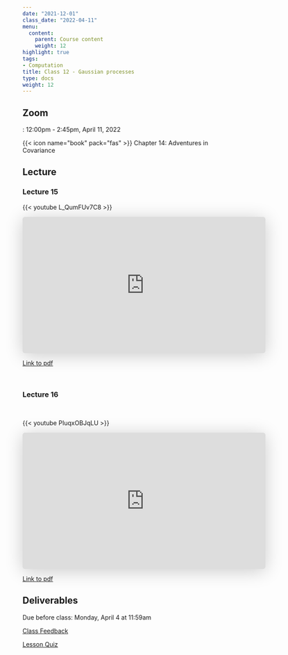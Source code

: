 ```yaml
---
date: "2021-12-01"
class_date: "2022-04-11"
menu:
  content:
    parent: Course content
    weight: 12
highlight: true
tags:
- Computation
title: Class 12 - Gaussian processes
type: docs
weight: 12
---
```


## Zoom

<a href="https://uncc.zoom.us/j/93339403054"><i class="fas fa-video fa-lg"></i></a>: 12:00pm - 2:45pm, April 11, 2022

{{< icon name="book" pack="fas" >}} Chapter 14: Adventures in Covariance

<!--more-->

## Lecture

### Lecture 15

{{< youtube L_QumFUv7C8 >}}

<iframe class="speakerdeck-iframe" frameborder="0" src="https://speakerdeck.com/player/1ae1d4e9ea0a4c7ab5767b74c9bfb5c3" title="Statistical Rethinking 2022 Lecture 15" allowfullscreen="true" mozallowfullscreen="true" webkitallowfullscreen="true" style="border: 0px; background: padding-box padding-box rgba(0, 0, 0, 0.1); margin: 0px; padding: 0px; border-radius: 6px; box-shadow: rgba(0, 0, 0, 0.2) 0px 5px 40px; width: 560px; height: 314px;" data-ratio="1.78343949044586"></iframe>

<br>

[Link to pdf](https://files.speakerdeck.com/presentations/1ae1d4e9ea0a4c7ab5767b74c9bfb5c3/Lecture_15.pdf)

<br>

### Lecture 16

<br>

{{< youtube PIuqxOBJqLU >}}

<iframe class="speakerdeck-iframe" frameborder="0" src="https://speakerdeck.com/player/ac82407e9778495caf907541e0c9c5cf" title="Statistical Rethinking 2022 Lecture 16" allowfullscreen="true" mozallowfullscreen="true" webkitallowfullscreen="true" style="border: 0px; background: padding-box padding-box rgba(0, 0, 0, 0.1); margin: 0px; padding: 0px; border-radius: 6px; box-shadow: rgba(0, 0, 0, 0.2) 0px 5px 40px; width: 560px; height: 314px;" data-ratio="1.78343949044586"></iframe>

<br>

[Link to pdf](https://files.speakerdeck.com/presentations/ac82407e9778495caf907541e0c9c5cf/Lecture_16.pdf)

## Deliverables

Due before class: Monday, April 4 at 11:59am 

<a href="https://forms.gle/zMipNzav3BCL3Rwy9"><i class="fas fa-comment fa-lg"></i>  Class Feedback</a>

<a href="https://uncc.instructure.com/courses/171000/quizzes/356157"><i class="fas fa-question fa-lg"></i>  Lesson Quiz</a>
